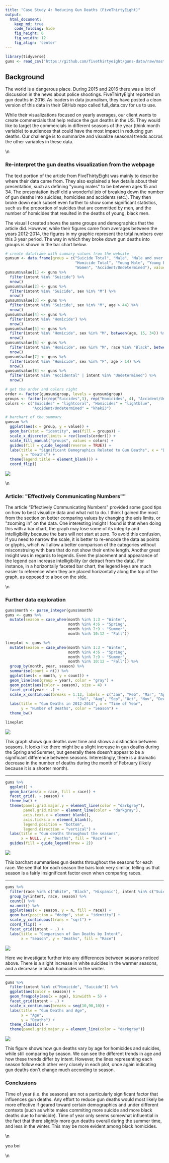 ```yaml
---
title: "Case Study 4: Reducing Gun Deaths (FiveThirtyEight)"
output:
  html_document:  
    keep_md: true
    code_folding: hide
    fig_height: 6
    fig_weidth: 12
    fig_align: 'center'
---
```





```r
library(tidyverse)
guns <- read_csv("https://github.com/fivethirtyeight/guns-data/raw/master/full_data.csv")
```

## Background

The world is a dangerous place. During 2015 and 2016 there was a lot of discussion in the news about police shootings. FiveThirtyEight reported on gun deaths in 2016. As leaders in data journalism, they have posted a clean version of this data in their GitHub repo called full_data.csv for us to use.

While their visualizations focused on yearly averages, our client wants to create commercials that help reduce the gun deaths in the US. They would like to target the commercials in different seasons of the year (think month variable) to audiences that could have the most impact in reducing gun deaths. Our challenge is to summarize and visualize seasonal trends accros the other variables in these data.

\n

### Re-interpret the gun deaths visualization from the webpage

The text portion of the article from FiveThirtyEight was mainly to describe where their data came from. They also explained a few details about their presentation, such as defining "young males" to be between ages 15 and 34. The presentation itself did a wonderful job of breaking down the number of gun deaths into suicides, homicides and accidents (etc.). They then broke down each subset even further to show some significant statistics, such us the proportion of suicides that are committed by men, and the number of homicides that resulted in the deaths of young, black men.

The visual I created shows the same groups and demographics that the article did. However, while their figures came from averages between the years 2012-2014, the figures in my graphic represent the total numbers over this 3 year period. The way in which they broke down gun deaths into groups is shown in the bar chart below.


```r
# create dataframe with summary values from the website
gunsum <- data.frame(group = c("Suicide Total", "Male", "Male and over 44",
                               "Homicide Total", "Young Male", "Young Black Male",
                               "Women", "Accident/Undetermined"), value = rep(NA,8))
gunsum$value[1] <- guns %>%
  filter(intent %in% "Suicide") %>%
  nrow()
gunsum$value[2] <- guns %>%
  filter(intent %in% "Suicide", sex %in% "M") %>%
  nrow()
gunsum$value[3] <- guns %>%
  filter(intent %in% "Suicide", sex %in% "M", age > 44) %>%
  nrow()
gunsum$value[4] <- guns %>%
  filter(intent %in% "Homicide") %>%
  nrow()
gunsum$value[5] <- guns %>%
  filter(intent %in% "Homicide", sex %in% "M", between(age, 15, 34)) %>%
  nrow()
gunsum$value[6] <- guns %>%
  filter(intent %in% "Homicide", sex %in% "M", race %in% "Black", between(age, 15, 34)) %>%
  nrow()
gunsum$value[7] <- guns %>%
  filter(intent %in% "Homicide", sex %in% "F", age > 14) %>%
  nrow()
gunsum$value[8] <- guns %>%
  filter(intent %in% "Accidental" | intent %in% "Undetermined") %>%
  nrow()

# get the order and colors right
order <- factor(gunsum$group, levels = gunsum$group)
groups <- factor(c(rep("Suicides",3), rep("Homicides", 4), "Accident/Undetermined"))
colors <- c("Suicides" = "lightcoral", "Homicides" = "lightblue", 
            "Accident/Undetermined" = "khaki3")

# barchart of the summary
gunsum %>%
  ggplot(aes(x = group, y = value)) +
  geom_bar(stat = "identity", aes(fill = groups)) +
  scale_x_discrete(limits = rev(levels(order))) +
  scale_fill_manual("groups", values = colors) +
  guides(fill = guide_legend(reverse = TRUE)) +
  labs(title = "Significant Demographics Related to Gun Deaths", x = "Demographic",
       y = "Deaths") +
  theme(legend.title = element_blank()) +
  coord_flip()
```

![](case_study_04_files/figure-html/summary-1.png)<!-- -->

\n

### Article: "Effectively Communicating Numbers""

The article “Effectively Communicating Numbers" provided some good tips on how to best visualize data and what not to do. I think I gained the most from the section on better comparing values by changing the axis limits, or "zooming in" on the data. One interesting insight I found is that when doing this with a bar chart, the graph may lose some of its integrty and intelligibility because the bars will not start at zero. To avoid this confusion, if you need to narrow the scale, it is better to re-encode the data as points or glyphs, which will allow a better comparison of the categories without misconstruing with bars that do not show their entire length. Another great insight was in regards to legends. Even the placement and appearance of the legend can increase intelligibility (or detract from the data). For instance, in a horizontally faceted bar chart, the legend keys are much easier to reference when they are placed horizontally along the top of the graph, as opposed to a box on the side.

\n

### Further data exploration


```r
guns$month <- parse_integer(guns$month)
guns <- guns %>%
  mutate(season = case_when(month %in% 1:3 ~ "Winter",
                            month %in% 4:6 ~ "Spring",
                            month %in% 7:9 ~ "Summer",
                            month %in% 10:12 ~ "Fall"))
```


```r
lineplot <- guns %>%
  mutate(season = case_when(month %in% 1:3 ~ "Winter",
                            month %in% 4:6 ~ "Spring",
                            month %in% 7:9 ~ "Summer",
                            month %in% 10:12 ~ "Fall")) %>%
  group_by(month, year, season) %>%
  summarise(count = n()) %>%
  ggplot(aes(x = month, y = count)) +
  geom_line(aes(group = year), color = "gray") +
  geom_point(aes(color = season), size = 4) +
  facet_grid(year ~ .) +
  scale_x_continuous(breaks = 1:12, labels = c("Jan", "Feb", "Mar", "Apr", "May", "Jun", 
                                "Jul", "Aug", "Sep", "Oct", "Nov", "Dec")) +
  labs(title = "Gun Deaths in 2012-2014", x = "Time of Year", 
       y = "Number of Deaths", color = "Season") +
  theme_bw()

lineplot
```

![](case_study_04_files/figure-html/lineplot-1.png)<!-- -->

This graph shows gun deaths over time and shows a distinction between seasons. It looks like there might be a slight increase in gun deaths during the Spring and Summer, but generally there doesn't appear to be a significant difference between seasons. Interestingly, there is a dramatic decrease in the number of deaths during the month of February (likely because it is a shorter month).

----


```r
guns %>%
  ggplot() +
  geom_bar(aes(x = race, fill = race)) +
  facet_grid(. ~ season) +
  theme_bw() +
  theme(panel.grid.major.y = element_line(color = "darkgray"), 
        panel.grid.minor = element_line(color = "darkgray"),
        axis.text.x = element_blank(),
        axis.ticks.x = element_blank(),
        legend.position = "bottom",
        legend.direction = "vertical") +
  labs(title = "Gun deaths throughout the seasons",
       x = NULL, y = "Deaths", fill = "Race") +
  guides(fill = guide_legend(nrow = 2))
```

![](case_study_04_files/figure-html/barchart-1.png)<!-- -->

This barchart summarises gun deaths throughout the seasons for each race. We see that for each season the bars look very similar, telling us that season is a fairly insignificant factor even when comparing races. 

----


```r
guns %>%
  filter(race %in% c("White", "Black", "Hispanic"), intent %in% c("Suicide", "Homicide")) %>%
  group_by(intent, race, season) %>%
  count() %>%
  na.omit() %>%
  ggplot(aes(x = season, y = n, fill = race)) +
  geom_bar(position = "dodge", stat = "identity") +
  scale_y_continuous(trans = "sqrt") +
  coord_flip() +
  facet_grid(intent ~ .) +
  labs(title = "Comparison of Gun Deaths by Intent", 
       x = "Season", y = "Deaths", fill = "Race")
```

![](case_study_04_files/figure-html/unnamed-chunk-1-1.png)<!-- -->

Here we investigate further into any differences between seasons noticed above. There is a slight increase in white suicides in the warmer seasons, and a decrease in black homicides in the winter.

----


```r
guns %>%
  filter(intent %in% c("Homicide", "Suicide")) %>%
  ggplot(aes(color = season)) + 
  geom_freqpoly(aes(x = age), binwidth = 5) +
  facet_grid(intent ~ .) +
  scale_x_continuous(breaks = seq(10,90,10)) +
  labs(title = "Gun Deaths and Age", 
       x = "Age",
       y = "Deaths") +
  theme_classic() +
  theme(panel.grid.major.y = element_line(color = "darkgray"))
```

![](case_study_04_files/figure-html/freqpoly-1.png)<!-- -->

This figure shows how gun deaths vary by age for homicides and suicides, while still comparing by season. We can see the different trends in age and how these trends differ by intent. However, the lines representing each season follow each other very closely in each plot, once again indicating gun deaths don't change much according to season. 

### Conclusions
Time of year (i.e. the seasons) are not a particularly significant factor that influences gun deaths. Any effort to reduce gun deaths would most likely be more effective if geared toward certain demographics and under different contexts (such as white males commiting more suicide and more black deaths due to homicide). Time of year only seems somewhat influential in the fact that there slightly more gun deaths overall during the summer time, and less in the winter. This may be more evident among black homicides. 

\n

yea boi

\n

